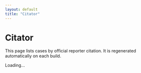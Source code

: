 ```yaml
---
layout: default
title: "Citator"
---
```


# Citator
This page lists cases by official reporter citation. It is regenerated automatically on each build.

<div id="citator-list">Loading…</div>

<script>
(async function(){
  try {
    const r = await fetch('/_data/search.json');
    const data = await r.json();
    const list = data.slice().sort((a,b) => {
      if(a.volume !== b.volume) return a.volume - b.volume;
      return a.page_start - b.page_start;
    });
    const html = list.map(i => `<div><a href="${i.path}">${i.reporter_cite}</a> — ${i.judge||''}</div>`).join('');
    document.getElementById('citator-list').innerHTML = html || 'No cases yet.';
  } catch(e){
    document.getElementById('citator-list').innerHTML = 'No cases yet.';
  }
})();
</script>
